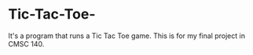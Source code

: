 # Tic-Tac-Toe-
It's a program that runs a Tic Tac Toe game. This is for my final project in CMSC 140.
